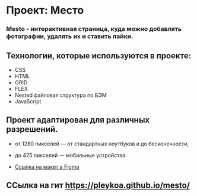 # Проект: Место

### Mesto - интерактивная страница, куда можно добавлять фотографии, удалять их и ставить лайки.

## Технологии, которые используются в проекте:
* CSS
* HTML
* GRID
* FLEX
* Nested файловая структура по БЭМ
* JavaScript

## Проект адаптирован для различных разрешений.
* от 1280 пикселей — от стандартных ноутбуков и до бесконечности,
* до 425 пикселей — мобильные устройства.


* [Ссылка на макет в Figma](https://www.figma.com/file/2cn9N9jSkmxD84oJik7xL7/JavaScript.-Sprint-4?node-id=0%3A1)


## ССылка на гит https://pleykoa.github.io/mesto/
